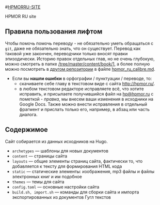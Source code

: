 #﻿[HPMORRU-SITE](https://github.com/kaat/hpmorru-site/)

HPMOR RU site

## Правила пользования лифтом

Чтобы помочь помочь переводу - не обязательно уметь обращаться с `git`, даже не обязательно знать, что он существует. Перевод как таковой уже закончен, переводчики только вносят правки эпизодически. Историю правок отдельных глав, но не очень глубокую, можно смотреть в папке [/tree/master/content/book/1](https://github.com/kaat/hpmorru-site/tree/master/content/book/1), а более полную можно посмотреть в [другом репозитории](https://github.com/kaat/hpmorru) в файле [hpmor_ru_calibre.md](https://github.com/kaat/hpmorru/blob/master/export/hpmor_ru_calibre.md).

- Если вы **нашли ошибки** в орфографии / пунктуации / переводе, то:
	+ скачиваете себе главу в текстовом виде с сайта http://hpmor.ru/.
	+ в любом текстовом редакторе исправляете всё, что хотите исправить, и присылаете получившийся файл на <hp@hpmor.ru> с пометкой - *правка*, мы внесем ваши изменения в исходники на Google Docs. Также можно внести исправления в отдельный фрагмент и прислать только его, например, в абзац или часть диалога.


## Содержимое

Сайт собирается из данных исходников на Hugo.

- `archetypes` — шаблоны для новых документов
- `content` — страницы сайта
- `layouts` — общие элементы страниц сайта, фактически то, что добавляется к тексту для формирования HTML кода
- `static` — статические элементы: изображения, mp3 файлы и файлы электронных книг и им подобное
- `themes` — темы для сайта
- `config.toml` — основные настройки сайта
- `build.sh, import.sh` — команды для сборки сайта и импорта экспортированных из документов Гугл текстов
 


